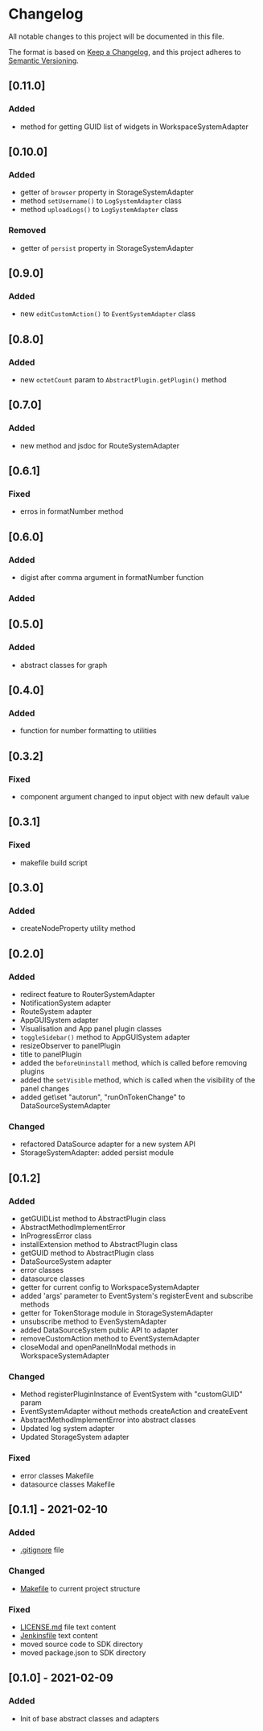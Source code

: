 # Changelog

All notable changes to this project will be documented in this file.

The format is based on [Keep a Changelog](https://keepachangelog.com/en/1.0.0/),
and this project adheres to [Semantic Versioning](https://semver.org/spec/v2.0.0.html).

## [0.11.0]

### Added

- method for getting GUID list of widgets in WorkspaceSystemAdapter

## [0.10.0]

### Added

- getter of `browser` property in StorageSystemAdapter
- method `setUsername()` to `LogSystemAdapter` class
- method `uploadLogs()` to `LogSystemAdapter` class

### Removed

- getter of `persist` property in StorageSystemAdapter

## [0.9.0]

### Added

- new `editCustomAction()` to `EventSystemAdapter` class

## [0.8.0]

### Added

- new `octetCount` param to `AbstractPlugin.getPlugin()` method

## [0.7.0]

### Added

- new method and jsdoc for RouteSystemAdapter

## [0.6.1]

### Fixed

- erros in formatNumber method

## [0.6.0]

### Added

- digist after comma argument in formatNumber function

### Added

## [0.5.0]

### Added

- abstract classes for graph

## [0.4.0]

### Added

- function for number formatting to utilities

## [0.3.2]

### Fixed

- component argument changed to input object with new default value

## [0.3.1]

### Fixed

- makefile build script

## [0.3.0]

### Added

- createNodeProperty utility method

## [0.2.0]

### Added

- redirect feature to RouterSystemAdapter
- NotificationSystem adapter
- RouteSystem adapter
- AppGUISystem adapter
- Visualisation and App panel plugin classes
- `toggleSidebar()` method to AppGUISystem adapter
- resizeObserver to panelPlugin
- title to panelPlugin
- added the `beforeUninstall` method, which is called before removing plugins
- added the `setVisible` method, which is called when the visibility of the panel changes
- added get\set "autorun", "runOnTokenChange" to DataSourceSystemAdapter

### Changed

- refactored DataSource adapter for a new system API
- StorageSystemAdapter: added persist module

## [0.1.2]

### Added

- getGUIDList method to AbstractPlugin class
- AbstractMethodImplementError
- InProgressError class
- installExtension method to AbstractPlugin class
- getGUID method to AbstractPlugin class
- DataSourceSystem adapter
- error classes
- datasource classes
- getter for current config to WorkspaceSystemAdapter
- added 'args' parameter to EventSystem's registerEvent and subscribe methods
- getter for TokenStorage module in StorageSystemAdapter
- unsubscribe method to EvenSystemAdapter
- added DataSourceSystem public API to adapter
- removeCustomAction method to EventSystemAdapter
- closeModal and openPanelInModal methods in WorkspaceSystemAdapter

### Changed

- Method registerPluginInstance of EventSystem with "customGUID" param
- EventSystemAdapter without methods createAction and createEvent
- AbstractMethodImplementError into abstract classes
- Updated log system adapter
- Updated StorageSystem adapter

### Fixed

- error classes Makefile
- datasource classes Makefile

## [0.1.1] - 2021-02-10

### Added

- [.gitignore](.gitignore) file

### Changed

- [Makefile](Makefile) to current project structure

### Fixed

- [LICENSE.md](LICENSE.md) file text content
- [Jenkinsfile](Jenkinsfile) text content
- moved source code to SDK directory
- moved package.json to SDK directory

## [0.1.0] - 2021-02-09

### Added

- Init of base abstract classes and adapters
